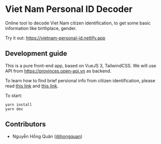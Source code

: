 # Viet Nam Personal ID Decoder


Online tool to decode Viet Nam citizen identification, to get some basic information like birthplace, gender.

Try it out: https://vietnam-personal-id.netlify.app


## Development guide

This is a pure front-end app, based on VueJS 3, TailwindCSS. We will use API from https://provinces.open-api.vn as backend.

To learn how to find brief persional info from citizen identification, please read [this link](https://laodong.vn/xa-hoi/ho-chieu-pho-thong-viet-nam-moi-thong-tin-ve-noi-sinh-hien-thi-o-dau-1074094.ldo) and [this link](https://luathanhchinh.vn/so-dinh-danh-ca-nhan-la-gi/).

To start:

```console
yarn install
yarn dev
```

## Contributors

- Nguyễn Hồng Quân ([@hongquan](https://github.com/hongquan))

